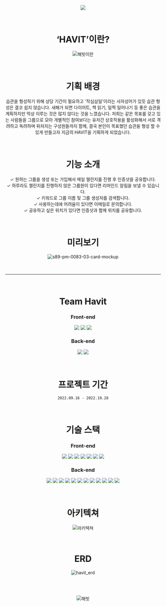 <div align="center">

<img src="https://capsule-render.vercel.app/api?type=cylinder&color=5E43FF&height=100&section=header&text=HAVIT&fontSize=80&animation=twinkling&fontColor=ffffff&fontAlignY=55"/>
<br>
<br>
<br>

# ‘HAVIT’이란?
![해빗이란](https://user-images.githubusercontent.com/110372162/198890046-92a597d8-1689-4414-9d17-cbda270b38ee.jpeg)
<br>
<br>
<br>

# 기획 배경
습관을 형성하기 위해 상당 기간이 필요하고 '작심삼일'이라는 사자성어가 있듯 습관 형성은 결코 쉽지 않습니다. 새해가 되면 다이어트, 책 읽기, 일찍 일어나기 등 좋은 습관을 계획하지만 막상 이루는 것은 많지 않다는 것을 느꼈습니다. 저희는 같은 목표를 갖고 있는 사람들을 그룹으로 모아 개별적인 참여보다는 유저간 상호작용을 활성화해서 서로 격려하고 독려하며 뒤처지는 구성원들까지 함께, 결국 본인이 목표했던 습관을 형성 할 수 있게 만들고자 지금의 HAVIT을 기획하게 되었습니다.
<br>
<br>
<br>

# 기능 소개
✓ 원하는 그룹을 생성 또는 가입해서 매일 챌린지를 진행 후 인증샷을 공유합니다.
<br>
✓ 하루라도 챌린지를 진행하지 않은 그룹원이 있다면 리마인드 알림을 보낼 수 있습니다.
<br>
✓ 키워드로 그룹 이름 및 그룹 생성자를 검색합니다.
<br>
✓ 사용하는데에 어려움이 있다면 이메일로 문의합니다.
<br>
✓ 공유하고 싶은 위치가 있다면 인증샷과 함께 위치를 공유합니다.
<br>
<br>
<br>

# 미리보기
![s89-pm-0083-03-card-mockup](https://user-images.githubusercontent.com/110372162/195542343-da97aa80-bd5d-4cce-8f2e-b691417c3b8d.png)
<br>
<br>
<br>

---

<br>

# Team Havit
### Front-end
[<img src="https://img.shields.io/badge/리더 최준묵-181717?style=flat&logo=GitHub&logoColor=white"/>](https://github.com/dan-studio)
[<img src="https://img.shields.io/badge/신정민-181717?style=flat&logo=GitHub&logoColor=white"/>](https://github.com/MIINII)
[<img src="https://img.shields.io/badge/손다윤-181717?style=flat&logo=GitHub&logoColor=white"/>](https://github.com/wildgallop21)
### Back-end
[<img src="https://img.shields.io/badge/부리더 김성준-181717?style=flat&logo=GitHub&logoColor=white"/>](https://github.com/namuneo)
[<img src="https://img.shields.io/badge/김진이-181717?style=flat&logo=GitHub&logoColor=white"/>](https://github.com/kimjini97)
<br>
<br>
<br>

# 프로젝트 기간 
`2022.09.16 - 2022.10.28`
<br>
<br>
<br>

# 기술 스택
### Front-end
<img src="https://img.shields.io/badge/React-61DAFB?style=flat&logo=React&logoColor=white"/>
<img src="https://img.shields.io/badge/Redux-764ABC?style=flat&logo=Redux&logoColor=white"/>
<img src="https://img.shields.io/badge/styled_components-DB7093?style=flat&logo=styled-components&logoColor=white"/>
<img src="https://img.shields.io/badge/Ant Design-0170FE?style=flat&logo=Ant Design&logoColor=white"/>
<img src="https://img.shields.io/badge/Axios-5A29E4?style=flat&logo=Axios&logoColor=white"/>
<img src="https://img.shields.io/badge/Google Analytics-E37400?style=flat&logo=Google Analytics&logoColor=white"/>
<img src="https://img.shields.io/badge/AWS Amplify-FF9900?style=flat&logo=AWS Amplify&logoColor=white"/>

### Back-end

<img src="https://img.shields.io/badge/Java-007396?style=flat&logo=Java&logoColor=white"/>
<img src="https://img.shields.io/badge/SpringBoot-6DB33F?style=flat&logo=SpringBoot&logoColor=white"/>
<img src="https://img.shields.io/badge/SpringSecurity-6DB33F?style=flat&logo=SpringSecurity&logoColor=white"/>
<img src="https://img.shields.io/badge/Gradle-02303A?style=flat&logo=Gradle&logoColor=white"/>
<img src="https://img.shields.io/badge/Apache Tomcat-F8DC75?style=flat&logo=Apache Tomcat&logoColor=white"/>
<img src="https://img.shields.io/badge/Hibernate-59666C?style=flat&logo=Hibernate&logoColor=white"/>
<img src="https://img.shields.io/badge/Amazon EC2-FF9900?style=flat&logo=Amazon EC2&logoColor=white"/>
<img src="https://img.shields.io/badge/Amazon RDS-527FFF?style=flat&logo=Amazon RDS&logoColor=white"/>
<img src="https://img.shields.io/badge/Amazon S3-569A31?style=flat&logo=Amazon S3&logoColor=white"/>
<img src="https://img.shields.io/badge/MySQL-4479A1?style=flat&logo=MySQL&logoColor=white"/>
<img src="https://img.shields.io/badge/JSON Web Tokens-000000?style=flat&logo=JSON Web Tokens&logoColor=white"/>
<img src="https://img.shields.io/badge/Postman-FF6C37?style=flat&logo=Postman&logoColor=white"/>
<br>
<br>
<br>

# 아키텍쳐
![아키텍쳐](https://user-images.githubusercontent.com/110372162/198890104-91a80f4b-80e5-4c01-92fa-789b17b61dfa.jpeg)
<br>
<br>
<br>

# ERD
![havit_erd](https://user-images.githubusercontent.com/110372162/198890118-3da0c4fb-7dea-4afb-a65d-0b9aad4278ad.png)
<br>
<br>
<br>
<br>

![해빗](https://user-images.githubusercontent.com/110372162/198890142-4e8cf048-014d-47dd-ad51-24099c63d5c7.jpeg)
